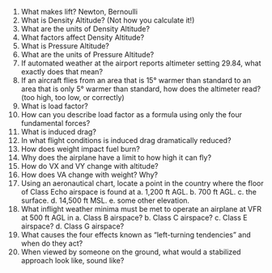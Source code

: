 1. What makes lift? Newton, Bernoulli
2. What is Density Altitude? (Not how you calculate it!)
3. What are the units of Density Altitude?
4. What factors affect Density Altitude?
5. What is Pressure Altitude?
6. What are the units of Pressure Altitude?
7. If automated weather at the airport reports altimeter setting 29.84, what exactly does that mean?
8. If an aircraft flies from an area that is 15° warmer than standard to an area that is only 5° warmer than standard, how does the altimeter read? (too high, too low, or correctly)
9. What is load factor?
10. How can you describe load factor as a formula using only the four fundamental forces?
11. What is induced drag?
12. In what flight conditions is induced drag dramatically reduced?
13. How does weight impact fuel burn?
14. Why does the airplane have a limit to how high it can fly?
15. How do V​X​ and V​Y​ change with altitude?
16. How does V​A​ change with weight? Why?
17. Using an aeronautical chart, locate a point in the country where the floor of Class Echo airspace is found at
a. 1,200 ft AGL.
b. 700 ft AGL.
c. the surface.
d. 14,500 ft MSL.
e. some other elevation.
18. What inflight weather minima must be met to operate an airplane at VFR at 500 ft AGL in
a. Class B airspace?
b. Class C airspace?
c. Class E airspace?
d. Class G airspace?
19. What causes the four effects known as “left-turning tendencies” and when do they act?
20. When viewed by someone on the ground, what would a stabilized approach look like, sound like?